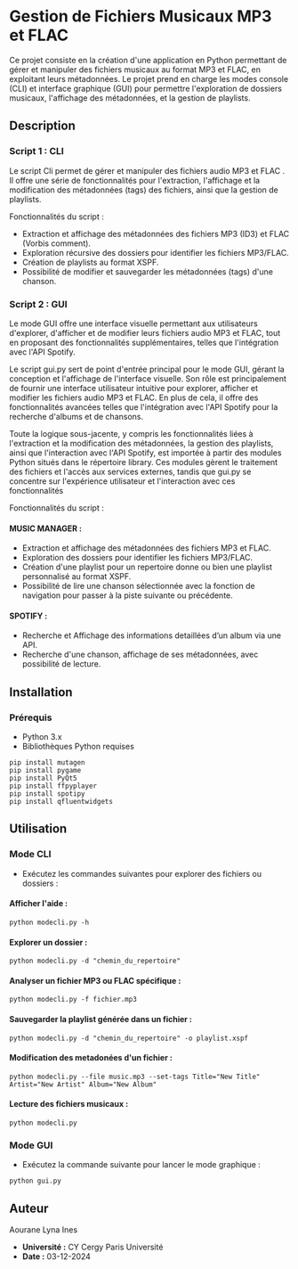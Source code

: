 # Gestion de Fichiers Musicaux MP3 et FLAC

Ce projet consiste en la création d'une application en Python permettant de gérer et manipuler des fichiers musicaux au format MP3 et FLAC, en exploitant leurs métadonnées. Le projet prend en charge les modes console (CLI) et interface graphique (GUI) pour permettre l'exploration de dossiers musicaux, l'affichage des métadonnées, et la gestion de playlists.

## Description

### Script 1 : CLI

Le script Cli permet de gérer et manipuler des fichiers audio MP3 et FLAC . Il offre une série de fonctionnalités pour l'extraction, l'affichage et la modification des métadonnées (tags) des fichiers, ainsi que la gestion de playlists.

Fonctionnalités du script :
- Extraction et affichage des métadonnées des fichiers MP3 (ID3) et FLAC (Vorbis comment).
- Exploration récursive des dossiers pour identifier les fichiers MP3/FLAC.
- Création de playlists au format XSPF.
- Possibilité de modifier et sauvegarder les métadonnées (tags) d'une chanson.

### Script 2 : GUI

Le mode GUI offre une interface visuelle permettant aux utilisateurs d'explorer, d'afficher et de modifier leurs fichiers audio MP3 et FLAC, tout en proposant des fonctionnalités supplémentaires, telles que l'intégration avec l'API Spotify.

Le script gui.py sert de point d'entrée principal pour le mode GUI, gérant la conception et l'affichage de l'interface visuelle. Son rôle est principalement de fournir une interface utilisateur intuitive pour explorer, afficher et modifier les fichiers audio MP3 et FLAC. En plus de cela, il offre des fonctionnalités avancées telles que l'intégration avec l'API Spotify pour la recherche d'albums et de chansons.

Toute la logique sous-jacente, y compris les fonctionnalités liées à l'extraction et la modification des métadonnées, la gestion des playlists, ainsi que l'interaction avec l'API Spotify, est importée à partir des modules Python situés dans le répertoire library. Ces modules gèrent le traitement des fichiers et l'accès aux services externes, tandis que gui.py se concentre sur l'expérience utilisateur et l'interaction avec ces fonctionnalités

Fonctionnalités du script :
 
#### MUSIC MANAGER : 
- Extraction et affichage des métadonnées des fichiers MP3 et FLAC.
- Exploration des dossiers pour identifier les fichiers MP3/FLAC.
- Création d'une playlist pour un repertoire donne ou bien une playlist personnalisé au format XSPF.
- Possibilité de lire une chanson sélectionnée avec la fonction de navigation pour passer à la piste suivante ou précédente.

#### SPOTIFY :
- Recherche et Affichage des informations detaillées d’un album via une API.
- Recherche d'une chanson, affichage de ses métadonnées, avec possibilité de lecture.


## Installation

### Prérequis

- Python 3.x
- Bibliothèques Python requises 

```
pip install mutagen
pip install pygame
pip install PyQt5
pip install ffpyplayer
pip install spotipy
pip install qfluentwidgets

```


## Utilisation

### Mode CLI 

- Exécutez les commandes suivantes pour explorer des fichiers ou dossiers :

#### Afficher l'aide :
``` python modecli.py -h ```

#### Explorer un dossier  :
``` python modecli.py -d "chemin_du_repertoire" ```

#### Analyser un fichier MP3 ou FLAC spécifique :
``` python modecli.py -f fichier.mp3 ```

#### Sauvegarder la playlist générée dans un fichier :
``` python modecli.py -d "chemin_du_repertoire" -o playlist.xspf ```

#### Modification des metadonées d'un fichier :
``` python modecli.py --file music.mp3 --set-tags Title="New Title" Artist="New Artist" Album="New Album"  ```      

####  Lecture des fichiers musicaux  :
``` python modecli.py ```


### Mode GUI

- Exécutez la commande suivante pour lancer le mode graphique :

```python gui.py ```




## Auteur
  Aourane Lyna Ines
- **Université :** CY Cergy Paris Université
- **Date :** 03-12-2024
